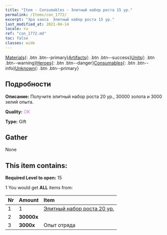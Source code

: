 ```yaml
---
title: "Item - Consumables - Элитный набор роста 15 ур."
permalink: /Items/con_1772/
excerpt: "Эра хаоса  Элитный набор роста 15 ур."
last_modified_at: 2021-04-14
locale: ru
ref: "con_1772.md"
toc: false
classes: wide
---
```

 [Materials](/ru/Items/){: .btn .btn--primary}[Artifacts](/ru/Items/Artifacts/){: .btn .btn--success}[Units](/ru/Items/Units/){: .btn .btn--warning}[Heroes](/ru/Items/Heroes/){: .btn .btn--danger}[Consumables](/ru/Items/Consumables/){: .btn .btn--info}[Unknown](/ru/Items/Unknown/){: .btn .btn--primary}

## Подробности
 **Описание:** Получите элитный набор роста 20 ур., 30000 золота и 3000 зелий опыта.

 **Quality:** <span style="color: #DA70D6">OK</span>

 **Type:** Gift

## Gather

  None

## This item contains:

 **Required Level to open:** 15

 1 You would get **ALL** items  from:

  | Nr | Amount |     Item    |
  |:---|:-------|:------------|
  | 1 | 1 | [Элитный набор роста 20 ур.](/ru/Items/con_1773/) | 
  | 2 |  **30000x** | <i class="fas fa-coins"/> |  | 
  | 3 |  **3000x** | Опыт отряда |  | 
